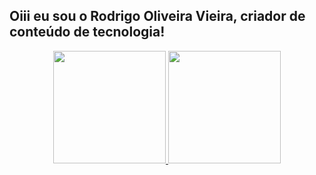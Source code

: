 ## Oiii eu sou o Rodrigo Oliveira Vieira, criador de conteúdo de tecnologia!
<div align="center">
  <a href="https://github.com/blkurt">
  <img height="180em" src="https://github-readme-stats.vercel.app/api?username=blkurt&show_icons=false&theme=dracula&include_all_commits=true&count_private=true"/>
  <img height="180em" src="https://github-readme-stats.vercel.app/api/top-langs/?username=blkurt&layout=compact&langs_count=7&theme=dracula"/>
</div>
